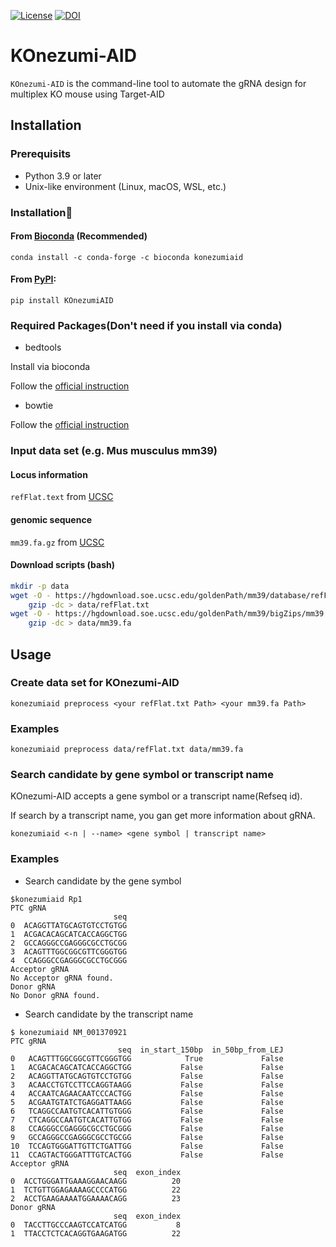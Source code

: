 [![License](https://img.shields.io/badge/License-MIT-9cf.svg)](https://choosealicense.com/licenses/mit/)
[![DOI](https://zenodo.org/badge/673151657.svg)](https://zenodo.org/badge/latestdoi/673151657)

# KOnezumi-AID
`KOnezumi-AID` is the command-line tool to automate the gRNA design for multiplex KO mouse using Target-AID

## Installation
### Prerequisits
- Python 3.9 or later
- Unix-like environment (Linux, macOS, WSL, etc.)

### Installation🔨
#### From [Bioconda](https://anaconda.org/bioconda/konezumiaid) (Recommended)

`conda install -c conda-forge -c bioconda konezumiaid`

#### From [PyPI](https://libraries.io/pypi/KOnezumiAID):

`pip install KOnezumiAID`

### Required Packages(Don't need if you install via conda)
- bedtools

Install via bioconda

Follow the [official instruction](https://bedtools.readthedocs.io/en/latest/content/installation.html)

- bowtie

Follow the [official instruction](https://bowtie-bio.sourceforge.net/manual.shtml#:~:text=is%20future%20work.-,Obtaining%20Bowtie,-You%20may%20download)

### Input data set (e.g. Mus musculus mm39)
#### Locus information
`refFlat.text` from [UCSC](
https://hgdownload.soe.ucsc.edu/goldenPath/mm39/database/
)

#### genomic sequence
`mm39.fa.gz` from [UCSC](
https://hgdownload.soe.ucsc.edu/goldenPath/mm39/bigZips/
)

#### Download scripts (bash)

```bash
mkdir -p data
wget -O - https://hgdownload.soe.ucsc.edu/goldenPath/mm39/database/refFlat.txt.gz |
    gzip -dc > data/refFlat.txt
wget -O - https://hgdownload.soe.ucsc.edu/goldenPath/mm39/bigZips/mm39.fa.gz |
    gzip -dc > data/mm39.fa
```



## Usage
### Create data set for KOnezumi-AID

`konezumiaid preprocess <your refFlat.txt Path> <your mm39.fa Path>`
### Examples
`konezumiaid preprocess data/refFlat.txt data/mm39.fa`

### Search candidate by gene symbol or transcript name
KOnezumi-AID accepts a gene symbol or a transcript name(Refseq id).

If search by a transcript name, you gan get more information about gRNA.

`konezumiaid <-n | --name> <gene symbol | transcript name>`

### Examples
- Search candidate by the gene symbol
```
$konezumiaid Rp1
PTC gRNA
                       seq
0  ACAGGTTATGCAGTGTCCTGTGG
1  ACGACACAGCATCACCAGGCTGG
2  GCCAGGGCCGAGGGCGCCTGCGG
3  ACAGTTTGGCGGCGTTCGGGTGG
4  CCAGGGCCGAGGGCGCCTGCGGG
Acceptor gRNA
No Acceptor gRNA found.
Donor gRNA
No Donor gRNA found.
```

- Search candidate by the transcript name

```
$ konezumiaid NM_001370921
PTC gRNA
                        seq  in_start_150bp  in_50bp_from_LEJ
0   ACAGTTTGGCGGCGTTCGGGTGG            True             False
1   ACGACACAGCATCACCAGGCTGG           False             False
2   ACAGGTTATGCAGTGTCCTGTGG           False             False
3   ACAACCTGTCCTTCCAGGTAAGG           False             False
4   ACCAATCAGAACAATCCCACTGG           False             False
5   ACGAATGTATCTGAGGATTAAGG           False             False
6   TCAGGCCAATGTCACATTGTGGG           False             False
7   CTCAGGCCAATGTCACATTGTGG           False             False
8   CCAGGGCCGAGGGCGCCTGCGGG           False             False
9   GCCAGGGCCGAGGGCGCCTGCGG           False             False
10  TCCAGTGGGATTGTTCTGATTGG           False             False
11  CCAGTACTGGGATTTGTCACTGG           False             False
Acceptor gRNA
                       seq  exon_index
0  ACCTGGGATTGAAAGGAACAAGG          20
1  TCTGTTGGAGAAAAGCCCCATGG          22
2  ACCTGAAGAAAATGGAAAACAGG          23
Donor gRNA
                       seq  exon_index
0  TACCTTGCCCAAGTCCATCATGG           8
1  TTACCTCTCACAGGTGAAGATGG          22
```
